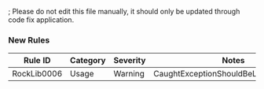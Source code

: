 ﻿; Please do not edit this file manually, it should only be updated through code fix application.

### New Rules
Rule ID | Category | Severity | Notes
--------|----------|----------|-------
RockLib0006 | Usage | Warning | CaughtExceptionShouldBeLoggedAnalyzer
